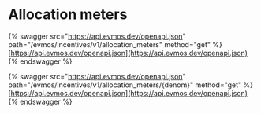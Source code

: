 # Allocation meters

{% swagger src="https://api.evmos.dev/openapi.json" path="/evmos/incentives/v1/allocation_meters" method="get" %}
[https://api.evmos.dev/openapi.json](https://api.evmos.dev/openapi.json)
{% endswagger %}

{% swagger src="https://api.evmos.dev/openapi.json" path="/evmos/incentives/v1/allocation_meters/{denom}" method="get" %}
[https://api.evmos.dev/openapi.json](https://api.evmos.dev/openapi.json)
{% endswagger %}
